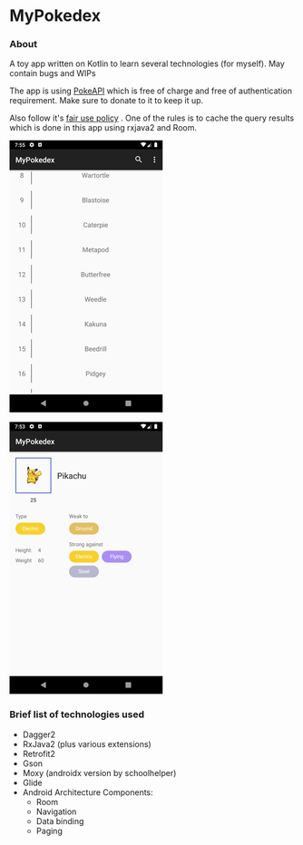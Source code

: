 # MyPokedex

### About
A toy app written on Kotlin to learn several technologies (for myself). May contain bugs and WIPs

The app is using  [PokeAPI](https://github.com/PokeAPI/pokeapi) which is free of charge and free of authentication requirement. 
Make sure to donate to it to keep it up.

Also follow it's [fair use policy](https://pokeapi.co/docs/v2.html#fairuse) .
One of the rules is to cache the query results which is done in this app using rxjava2 and Room.

![pokemon list screen](images/pokemon_list_screen.png)

![pokemon details screen](images/pokemon_details_screen.png)

### Brief list of technologies used
- Dagger2 
- RxJava2 (plus various extensions)
- Retrofit2
- Gson
- Moxy (androidx version by schoolhelper)
- Glide
- Android Architecture Components:
  - Room
  - Navigation
  - Data binding
  - Paging